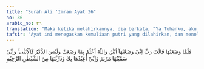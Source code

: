 ```yaml
---
title: "Surah Ali 'Imran Ayat 36"
no: 36
arabic_no: ٣٦
translation: "Maka ketika melahirkannya, dia berkata, “Ya Tuhanku, aku telah melahirkan anak perempuan.” Padahal Allah lebih tahu apa yang dia lahirkan, dan laki-laki tidak sama dengan perempuan. ”Dan aku memberinya nama Maryam, dan aku mohon perlindungan-Mu untuknya dan anak cucunya dari (gangguan) setan yang terkutuk.”"
tafsir: "Ayat ini menegaskan kemuliaan putri yang dilahirkan, dan menolak persangkaan bahwa bayi perempuan yang dilahirkan lebih rendah martabatnya daripada bayi laki-laki seperti yang diharapkan oleh istri Imran.\n\nSetelah istri Imran menyadari kenyataan anaknya itu perempuan, dan meyakini adanya hikmah dan rahasia di balik kenyataan ini, maka dia menyatakan bahwa bayi itu akan diberi nama Maryam. Dia tidak akan menarik kembali apa yang telah dinazarkan untuk menyerahkan anaknya berkhidmat di Baitulmakdis, walaupun bayi itu perempuan dan menurut anggapannya tidak pantas untuk menjaga Baitulmakdis, namun dia akan menjadi seorang abdi Tuhan yang khusyuk. Istri Imran memohon agar Allah menjaga dan melindungi bayinya dari godaan setan yang mungkin menjauhkannya dari kebajikan. Mengenai hal ini, Rasulullah saw bersabda sebagai berikut:\n\n\"Tiap-tiap anak cucu Adam yang dilahirkan dijamah oleh setan pada waktu kelahirannya kecuali Maryam dan putranya\". (Riwayat al-Bukhari dan Muslim dari Abu Hurairah)."
---
```

فَلَمَّا وَضَعَتْهَا قَالَتْ رَبِّ اِنِّيْ وَضَعْتُهَآ اُنْثٰىۗ وَاللّٰهُ اَعْلَمُ بِمَا وَضَعَتْۗ وَلَيْسَ الذَّكَرُ كَالْاُنْثٰى ۚ وَاِنِّيْ سَمَّيْتُهَا مَرْيَمَ وَاِنِّيْٓ اُعِيْذُهَا بِكَ وَذُرِّيَّتَهَا مِنَ الشَّيْطٰنِ الرَّجِيْمِ